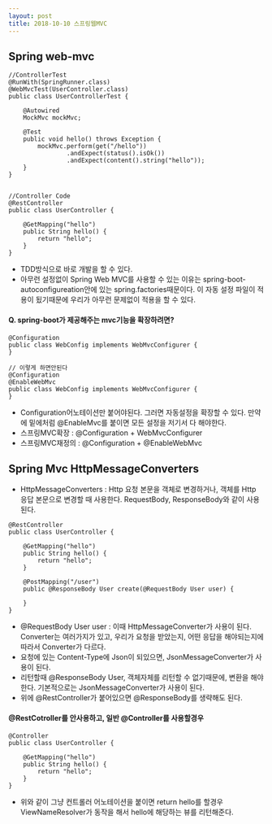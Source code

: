 ```yaml
---
layout: post
title: 2018-10-10 스프링웹MVC
---
```


Spring web-mvc
-

```
//ControllerTest
@RunWith(SpringRunner.class)
@WebMvcTest(UserController.class)
public class UserControllerTest {

    @Autowired
    MockMvc mockMvc;

    @Test
    public void hello() throws Exception {
        mockMvc.perform(get("/hello"))
                .andExpect(status().isOk())
                .andExpect(content().string("hello"));
    }
}


//Controller Code
@RestController
public class UserController {

    @GetMapping("hello")
    public String hello() {
        return "hello";
    }
}

```
- TDD방식으로 바로 개발을 할 수 있다.
- 아무런 설정없이 Spring Web MVC를 사용할 수 있는 이유는 spring-boot-autoconfigureation안에 있는 spring.factories때문이다. 이 자동 설정 파일이 적용이 됬기때문에 우리가 아무런 문제없이 적용을 할 수 있다.


#### Q. spring-boot가 제공해주는 mvc기능을 확장하려면?

```
@Configuration
public class WebConfig implements WebMvcConfigurer {
}

// 이렇게 하면안된다
@Configuration
@EnableWebMvc
public class WebConfig implements WebMvcConfigurer {
}

```
- Configuration어노테이션만 붙어야된다. 그러면 자동설정을 확장할 수 있다. 만약에 밑에처럼 @EnableMvc를 붙이면 모든 설정을 저기서 다 해야한다.
- 스프링MVC확장 : @Configuration + WebMvcConfigurer
- 스프링MVC재정의 : @Configuration + @EnableWebMvc


## Spring Mvc HttpMessageConverters


- HttpMessageConverters : Http 요청 본문을 객체로 변경하거나, 객체를 Http 응답 본문으로 변경할 때 사용한다. RequestBody, ResponseBody와 같이 사용된다.

```
@RestController
public class UserController {

    @GetMapping("hello")
    public String hello() {
        return "hello";
    }

    @PostMapping("/user")
    public @ResponseBody User create(@RequestBody User user) {

    }
}
```
- @RequestBody User user : 이때 HttpMessageConverter가 사용이 된다. Converter는 여러가지가 있고, 우리가 요청을 받았는지, 어떤 응답을 해야되는지에 따라서 Converter가 다르다.
- 요청에 있는 Content-Type에 Json이 되있으면, JsonMessageConverter가 사용이 된다.
- 리턴할때 @ResponseBody User, 객체자체를 리턴할 수 없기때문에, 변환을 해야한다. 기본적으로는 JsonMessageConverter가 사용이 된다.
- 위에 @RestController가 붙어있으면 @ResponseBody를 생략해도 된다.


#### @RestCotroller를 안사용하고, 일반 @Controller를 사용할경우

```
@Controller
public class UserController {

    @GetMapping("hello")
    public String hello() {
        return "hello";
    }
}
```
- 위와 같이 그냥 컨트롤러 어노테이션을 붙이면 return hello를 할경우 ViewNameResolver가 동작을 해서 hello에 해당하는 뷰를 리턴해준다.
